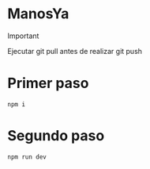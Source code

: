 # ManosYa

> [!IMPORTANT]  
> Ejecutar git pull antes de realizar git push

# Primer paso
```
npm i 
```

# Segundo paso
```
npm run dev
```